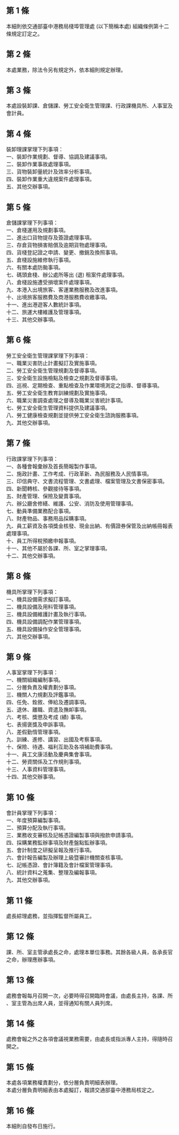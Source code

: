 第 1 條
-------
本細則依交通部臺中港務局棧埠管理處 (以下簡稱本處) 組織條例第十二  
條規定訂定之。

第 2 條
-------
本處業務，除法令另有規定外，依本細則規定辦理。

第 3 條
-------
本處設裝卸課、倉儲課、勞工安全衛生管理課、行政課機具所、人事室及  
會計員。

第 4 條
-------
裝卸理課掌理下列事項：  
一、裝卸作業規劃、督導、協調及建議事項。  
二、裝卸作業事故處理事項。  
三、貨物裝卸量統計及效率分析事項。  
四、裝卸作業重大違規案件處理事項。  
五、其他交辦事項。

第 5 條
-------
倉儲課掌理下列事項：  
一、倉棧運用及規劃事項。  
二、進出口貨物提存及簽證處理事項。  
三、存倉貨物損害賠償及逾期貨物處理事項。  
四、貨棧登記證之申請、變更、撤銷及換照事項。  
五、倉棧設施維修執行事項。  
六、有關本處防颱事項。  
七、碼頭倉棧、辦公處所等出 (退) 租案件處理事項。  
八、倉棧設施遭受損壞案件處理事項。  
九、本港入出境旅客、客運業務服務及改進事項。  
十、出境旅客服務費及商港服務費收繳事項。  
十一、進出港遊客人數統計事項。  
十二、旅運大樓維護及管理事項。  
十三、其他交辦事項。

第 6 條
-------
勞工安全衛生管理課掌理下列事項：  
一、職業災害防止計畫擬訂及實施事項。  
二、勞工安全衛生管理規劃及督導事項。  
三、安全衛生設施檢點及檢查之規劃及督導事項。  
四、巡視、定期檢查、重點檢查及作業環境測定之指導、督導事項。  
五、勞工安全衛生教育訓練規劃及實施事項。  
六、職業災害調查處理之督導及職業災害統計事項。  
七、勞工安全衛生管理資料提供及建議事項。  
八、勞工健康檢查規劃並提供勞工安全衛生諮詢服務事項。  
九、其他交辦事項。

第 7 條
-------
行政課掌理下列事項：  
一、各種會報彙辦及首長簡報製作事項。  
二、施政計畫、工作考成、行政革新、為民服務及人民情事項。  
三、印信典守、文書流程管理、文書處理、檔案管理及文書保密事項。  
四、新聞轉核、參觀接待等事項。  
五、財產管理、保險及變賣事項。  
六、辦公廳舍修繕、維護、公安、消防及使用管理事項。  
七、動員準備業務配合事項。  
八、財產物品、事務用品採購事項。  
九、員工薪資及各項獎金核發、現金出納、有價證券保管及出納帳冊報表  
    處理事項。  
十、員工所得稅預繳申報事項。  
十一、其他不屬於各課、所、室之掌理事項。  
十二、其他交辦事項。

第 8 條
-------
機具所掌理下列事項：  
一、機具設備需求擬訂事項。  
二、機具設備及用料管理事項。  
三、機具設備維護計畫及執行事項。  
四、機具設備調配作業管理事項。  
五、機具設備操作安全管理事項。  
六、其他交辦事項。

第 9 條
-------
人事室掌理下列事項：  
一、機關組織編制事項。  
二、分層負責及權責劃分事項。  
三、機關人力規劃及評鑑事項。  
四、任免、銓敘、俸給及遷調事項。  
五、退休、離職、資遣及撫卹事項。  
六、考核、獎懲及考成 (績) 事項。  
七、表揚褒獎及申訴事項。  
八、差假勤惰管理事項。  
九、訓練、進修、講習、出國及考察事項。  
十、保險、待遇、福利互助及各項補助費事項。  
十一、員工文康活動及慶典集會事項。  
十二、勞資關係及工作規則事項。  
十三、人事資料管理事項。  
十四、其他交辦事項。

第 10 條
--------
會計員掌理下列事項：  
一、年度預算編製事項。  
二、預算分配及執行事項。  
三、業務收支審核及記帳憑證編製事項與撥款申請事項。  
四、採購業務監辦事項及財產盤點監辦事項。  
五、會計制度之研擬呈報及推行事項。  
六、會計報告編製及辦理上級暨審計機關查核事項。  
七、記帳憑證、會計簿籍及會計檔案管理事項。  
八、統計資料之蒐集、整理及編報事項。  
九、其他交辦事項。

第 11 條
--------
處長綜理處務，並指揮監督所屬員工。

第 12 條
--------
課、所、室主管承處長之命，處理本單位事務。其餘各級人員，各承長官  
之命，辦理應辦事項。

第 13 條
--------
處務會報每月召開一次，必要時得召開臨時會議，由處長主持，各課、所  
、室主管為出席人員，並得通知有關人員列席。

第 14 條
--------
處務會報之外之各項會議視業務需要，由處長或指派專人主持，得隨時召  
開之。

第 15 條
--------
本處各項業務權責劃分，依分層負責明細表辦理。  
本處分層負責明細表由本處擬訂，報請交通部臺中港務局核定之。

第 16 條
--------
本細則自發布日施行。

